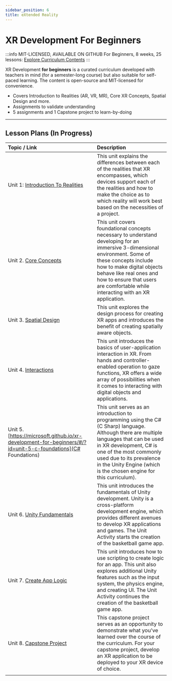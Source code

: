 ```yaml
---
sidebar_position: 6
title: eXtended Reality
---
```


# XR Development For Beginners


:::info MIT-LICENSED, AVAILABLE ON GITHUB
For Beginners, 8 weeks, 25 lessons: [Explore Curriculum Contents](https://github.com/microsoft/xr-development-for-beginners) 
:::

XR Development **for beginners** is a curated curriculum developed with teachers in mind (for a semester-long course) but also suitable for self-paced learning. The content is open-source and MIT-licensed for convenience.

 * Covers Introduction to Realities (AR, VR, MR), Core XR Concepts, Spatial Design and more.
 * Assignments to validate understanding
 * 5 assignments and 1 Capstone project to learn-by-doing

---


## Lesson Plans (In Progress)

| Topic / Link | Description |
|:---|:---|
| Unit 1: [Introduction To Realities](https://microsoft.github.io/xr-development-for-beginners/#/?id=unit-1-introduction-to-realities)  | This unit explains the differences between each of the realities that XR encompasses, which devices support each of the realities and how to make the choice as to which reality will work best based on the necessities of a project. |
| Unit 2. [Core Concepts](https://microsoft.github.io/xr-development-for-beginners/#/?id=unit-2-core-concepts) |This unit covers foundational concepts necessary to understand developing for an immersive 3-dimensional environment. Some of these concepts include how to make digital objects behave like real ones and how to ensure that users are comfortable while interacting with an XR application. |
| Unit 3. [Spatial Design](https://microsoft.github.io/xr-development-for-beginners/#/?id=unit-3-spatial-design) |This unit explores the design process for creating XR apps and introduces the benefit of creating spatially aware objects. |
| Unit 4. [Interactions](https://microsoft.github.io/xr-development-for-beginners/#/?id=unit-4-interactions) | This unit introduces the basics of user-application interaction in XR. From hands and controller-enabled operation to gaze functions, XR offers a wide array of possibilities when it comes to interacting with digital objects and applications.|
| Unit 5. [https://microsoft.github.io/xr-development-for-beginners/#/?id=unit-5-c-foundations](C# Foundations) |This unit serves as an introduction to programming using the C# (C Sharp) language. Although there are multiple languages that can be used in XR development, C# is one of the most commonly used due to its prevalence in the Unity Engine (which is the chosen engine for this curriculum). |
| Unit 6. [Unity Fundamentals](https://microsoft.github.io/xr-development-for-beginners/#/?id=unit-6-unity-fundamentals) | This unit introduces the fundamentals of Unity development. Unity is a cross-platform development engine, which provides different avenues to develop XR applications and games. The Unit Activity starts the creation of the basketball game app.|
| Unit 7. [Create App Logic](https://microsoft.github.io/xr-development-for-beginners/#/?id=unit-7-create-app-logic) | This unit introduces how to use scripting to create logic for an app. This unit also explores additional Unity features such as the input system, the physics engine, and creating UI. The Unit Activity continues the creation of the basketball game app.|
| Unit 8. [Capstone Project](https://microsoft.github.io/xr-development-for-beginners/#/?id=unit-8-capstone-project) |This capstone project serves as an opportunity to demonstrate what you’ve learned over the course of the curriculum. For your capstone project, develop an XR application to be deployed to your XR device of choice. |
| | |